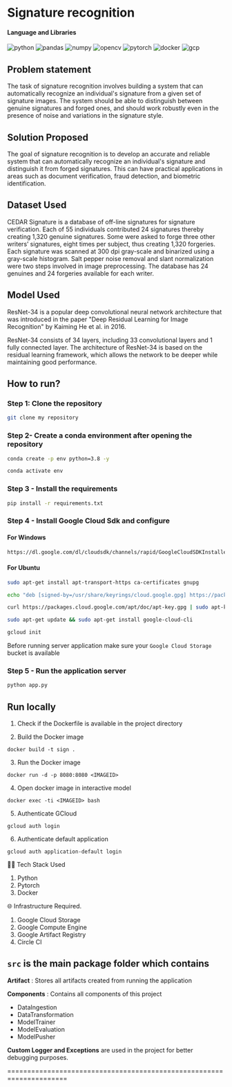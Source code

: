 # Signature recognition

#### Language and Libraries

<p>
<a><img src="https://img.shields.io/badge/Python-FFD43B?style=for-the-badge&logo=python&logoColor=darkgreen" alt="python"/></a>
<a><img src="https://img.shields.io/badge/Pandas-2C2D72?style=for-the-badge&logo=pandas&logoColor=white" alt="pandas"/></a>
<a><img src="https://img.shields.io/badge/Numpy-777BB4?style=for-the-badge&logo=numpy&logoColor=white" alt="numpy"/></a>
<a><img src="https://img.shields.io/badge/opencv-%23white.svg?style=for-the-badge&logo=opencv&logoColor=white" alt="opencv"/></a>
<a><img src="https://img.shields.io/badge/PyTorch-%23EE4C2C.svg?style=for-the-badge&logo=PyTorch&logoColor=white" alt="pytorch"/></a>
<a><img src="https://img.shields.io/badge/docker-%230db7ed.svg?style=for-the-badge&logo=docker&logoColor=white)" alt="docker"/></a>
<a><img src="https://img.shields.io/badge/GoogleCloud-%234285F4.svg?style=for-the-badge&logo=google-cloud&logoColor=white" alt="gcp"/></a>
</p>

## Problem statement

The task of signature recognition involves building a system that can automatically recognize an individual's signature from a given set of signature images. 
The system should be able to distinguish between genuine signatures and forged ones, and should work robustly even in the presence of noise and variations in the signature style.

## Solution Proposed

The goal of signature recognition is to develop an accurate and reliable system that can automatically recognize an individual's signature and distinguish it from forged signatures. 
This can have practical applications in areas such as document verification, fraud detection, and biometric identification.

## Dataset Used

CEDAR Signature is a database of off-line signatures for signature verification. 
Each of 55 individuals contributed 24 signatures thereby creating 1,320 genuine signatures. Some were asked to forge three other writers’ signatures, eight times per subject, thus creating 1,320 forgeries. 
Each signature was scanned at 300 dpi gray-scale and binarized using a gray-scale histogram. Salt pepper noise removal and slant normalization were two steps involved in image preprocessing. The database has 24 genuines and 24 forgeries available for each writer.
## Model Used

ResNet-34 is a popular deep convolutional neural network architecture that was introduced in the paper "Deep Residual Learning for Image Recognition" by Kaiming He et al. in 2016.

ResNet-34 consists of 34 layers, including 33 convolutional layers and 1 fully connected layer. 
The architecture of ResNet-34 is based on the residual learning framework, which allows the network to be deeper while maintaining good performance.

## How to run?

### Step 1: Clone the repository
```bash
git clone my repository 
```

### Step 2- Create a conda environment after opening the repository

```bash
conda create -p env python=3.8 -y
```

```bash
conda activate env
```

### Step 3 - Install the requirements
```bash
pip install -r requirements.txt
```

### Step 4 - Install Google Cloud Sdk and configure

#### For Windows
```bash
https://dl.google.com/dl/cloudsdk/channels/rapid/GoogleCloudSDKInstaller.exe
```
#### For Ubuntu
```bash
sudo apt-get install apt-transport-https ca-certificates gnupg
```
```bash
echo "deb [signed-by=/usr/share/keyrings/cloud.google.gpg] https://packages.cloud.google.com/apt cloud-sdk main" | sudo tee -a /etc/apt/sources.list.d/google-cloud-sdk.list
```
```bash
curl https://packages.cloud.google.com/apt/doc/apt-key.gpg | sudo apt-key --keyring /usr/share/keyrings/cloud.google.gpg add -
```
```bash
sudo apt-get update && sudo apt-get install google-cloud-cli
```
```bash
gcloud init
```
Before running server application make sure your `Google Cloud Storage` bucket is available

### Step 5 - Run the application server
```bash
python app.py
```

## Run locally

1. Check if the Dockerfile is available in the project directory

2. Build the Docker image

```
docker build -t sign . 
```

3. Run the Docker image

```
docker run -d -p 8080:8080 <IMAGEID>
```

4. Open docker image in interactive model

```
docker exec -ti <IMAGEID> bash
```

5. Authenticate GCloud

```
gcloud auth login
```

6. Authenticate default application

```
gcloud auth application-default login
```

👨‍💻 Tech Stack Used
1. Python
2. Pytorch
3. Docker

🌐 Infrastructure Required.
1. Google Cloud Storage
2. Google Compute Engine
3. Google Artifact Registry
4. Circle CI


## `src` is the main package folder which contains 

**Artifact** : Stores all artifacts created from running the application

**Components** : Contains all components of this project
- DataIngestion
- DataTransformation
- ModelTrainer
- ModelEvaluation
- ModelPusher

**Custom Logger and Exceptions** are used in the project for better debugging purposes.

=====================================================================